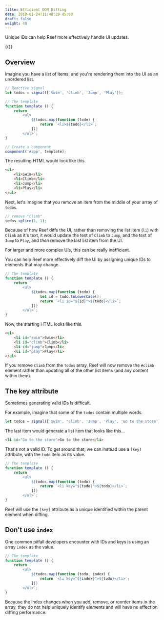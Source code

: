 ```yaml
---
title: Efficient DOM Diffing
date: 2018-01-24T11:48:20-05:00
draft: false
weight: 40
---
```


Unique IDs can help Reef more effectively handle UI updates.

{{<toc>}}


## Overview

Imagine you have a list of items, and you're rendering them into the UI as an unordered list.

```js
// Reactive signal
let todos = signal(['Swim', 'Climb', 'Jump', 'Play']);

// The template
function template () {
	return `
		<ul>
			${todos.map(function (todo) {
				return `<li>${todo}</li>`;
			})}
		</ul>`;
}

// Create a component
component('#app', template);
```

The resulting HTML would look like this.

```html
<ul>
	<li>Swim</li>
	<li>Climb</li>
	<li>Jump</li>
	<li>Play</li>
</ul>
```

Next, let's imagine that you remove an item from the middle of your array of `todos`.

```js
// remove "Climb"
todos.splice(1, 1);
```

Because of how Reef diffs the UI, rather than removing the list item (`li`) with `Climb` as it's text, it would update the text of `Climb` to `Jump`, and the text of `Jump` to `Play`, and _then_ remove the last list item from the UI.

For larger and more complex UIs, this can be really inefficient.

You can help Reef more effectively diff the UI by assigning unique IDs to elements that may change.

```js
// The template
function template () {
	return `
		<ul>
			${todos.map(function (todo) {
				let id = todo.toLowerCase();
				return `<li id="${id}">${todo}</li>`;
			})}
		</ul>`;
}
```

Now, the starting HTML looks like this.

```html
<ul>
	<li id="swim">Swim</li>
	<li id="climb">Climb</li>
	<li id="jump">Jump</li>
	<li id="play">Play</li>
</ul>
```

If you remove `Climb` from the `todos` array, Reef will now remove the `#climb` element rather than updating all of the other list items (and any content within them).


## The key attribute

Sometimes generating valid IDs is difficult. 

For example, imagine that some of the `todos` contain multiple words.

```js
let todos = signal(['Swim', 'Climb', 'Jump', 'Play', 'Go to the store']);
```

The last item would generate a list item that looks like this...

```html
<li id="Go to the store">Go to the store</li>
```

That's not a valid ID. To get around that, we can instead use a `[key]` attribute, with the `todo` item as its value.

```js
// The template
function template () {
	return `
		<ul>
			${todos.map(function (todo) {
				return `<li key="${todo}">${todo}</li>`;
			})}
		</ul>`;
}
```

Reef will use the `[key]` attribute as a unique identified within the parent element when diffing.


## Don't use `index`

One common pitfall developers encounter with IDs and keys is using an array `index` as the value.

```js
// The template
function template () {
	return `
		<ul>
			${todos.map(function (todo, index) {
				return `<li key="${index}">${todo}</li>`;
			})}
		</ul>`;
}
```

Because the index changes when you add, remove, or reorder items in the array, they do not help uniquely identify elements and will have no effect on diffing performance.
